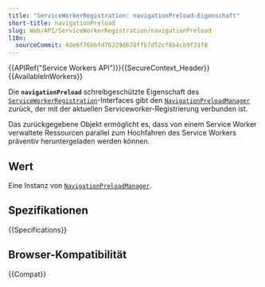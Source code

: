 ```yaml
---
title: "ServiceWorkerRegistration: navigationPreload-Eigenschaft"
short-title: navigationPreload
slug: Web/API/ServiceWorkerRegistration/navigationPreload
l10n:
  sourceCommit: 4de6f76bbfd76229db78ffb7d52cf6b4cb9f31f8
---
```


{{APIRef("Service Workers API")}}{{SecureContext_Header}} {{AvailableInWorkers}}

Die **`navigationPreload`** schreibgeschützte Eigenschaft des [`ServiceWorkerRegistration`](/de/docs/Web/API/ServiceWorkerRegistration)-Interfaces gibt den [`NavigationPreloadManager`](/de/docs/Web/API/NavigationPreloadManager) zurück, der mit der aktuellen Serviceworker-Registrierung verbunden ist.

Das zurückgegebene Objekt ermöglicht es, dass von einem Service Worker verwaltete Ressourcen parallel zum Hochfahren des Service Workers präventiv heruntergeladen werden können.

## Wert

Eine Instanz von [`NavigationPreloadManager`](/de/docs/Web/API/NavigationPreloadManager).

## Spezifikationen

{{Specifications}}

## Browser-Kompatibilität

{{Compat}}
